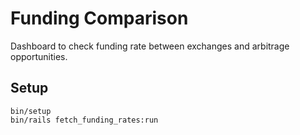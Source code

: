 # Funding Comparison
Dashboard to check funding rate between exchanges and arbitrage opportunities.

## Setup

```
bin/setup
bin/rails fetch_funding_rates:run
```